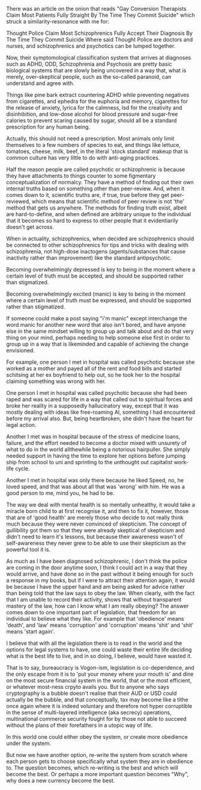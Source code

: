 There was an article on the onion that reads "Gay Conversion Therapists Claim Most Patients Fully Straight By The Time They Commit Suicide" which struck a similarity-resonance with me for:

Thought Police Claim Most Schizophrenics Fully Accept Their Diagnosis By The Time They Commit Suicide
Where said Thought Police are doctors and nurses, and schizophrenics and psychotics can be lumped together.

Now, their symptomological classification system that arrives at diagnoses such as ADHD, ODD, Schizophrenia and Psychosis are pretty basic biological systems that are slowly being uncovered in a way that, what is merely, over-skeptical people, such as the so-called paranoid, can understand and agree with.

Things like pine bark extract countering ADHD while preventing negatives from cigarettes, and ephedra for the euphoria and memory, cigarettes for the release of anxiety, lyrica for the calmness, lsd for the creativity and disinhibition, and low-dose alcohol for blood pressure and sugar-free calories to prevent scaring caused by sugar, should all be a standard prescription for any human being.

Actually, this should not need a prescription. Most animals only limit themselves to a few numbers of species to eat, and things like lettuce, tomatoes, cheese, milk, beef, in the literal 'stock standard' makeup that is common culture has very little to do with anti-aging practices.

Half the reason people are called psychotic or schizophrenic is because they have attachments to things counter to some figmentary conceptualization of normalcy. They have a method of finding out their own internal truths based on something other than peer-review. And, when it comes down to it, scientific truths are, if true, true before they get peer-reviewed, which means that scientific method of peer review is not 'the' method that gets us anywhere. The methods for finding truth exist, albeit are hard-to-define, and when defined are arbitrary unique to the individual that it becomes so hard to express to other people that it evidentiarily doesn't get across.

When in actuality, schizophrenics, when decided are schizophrenics should be connected to other schizophrenics for tips and tricks with dealing with schizophrenia, not high-dose inactogens (agents/substances that cause inactivity rather than improvement) like the standard antipsychotic.

Becoming overwhelmingly depressed is key to being in the moment where a certain level of truth must be accepted, and should be supported rather than stigmatized.

Becoming overwhelmingly excited (manic) is key to being in the moment where a certain level of truth must be expressed, and should be supported rather than stigmatized.

If someone could make a post saying "i'm manic" except interchange the word manic for another new word that also isn't bored, and have anyone else in the same mindset willing to group up and talk about and do that very thing on your mind, perhaps needing to help someone else first in order to group up in a way that is likeminded and capable of achieving the change envisioned.

For example, one person I met in hospital was called psychotic because she worked as a mother and payed all of the rent and food bills and started schitsing at her ex boyfriend to help out, so he took her to the hospital claiming something was wrong with her.

One person I met in hospital was called psychotic because she had been raped and was scared for life in a way that called out to spiritual forces and broke her reality in a supposedly hallucinatory way, except that it was mostly dealing with ideas like free-roaming AI, something I had encountered before my arrival also. But, being heartbroken, she didn't have the heart for legal action.

Another I met was in hospital because of the stress of medicine loans, failure, and the effort needed to become a doctor mixed with unsurety of what to do in the world allthewhile being a notorious hairpuller. She simply needed support in having the time to explore her options before jumping ship from school to uni and sprinting to the unthought out capitalist work-life cycle.

Another I met in hospital was only there because he liked Speed, no, he loved speed, and that was about all that was 'wrong' with him. He was a good person to me, mind you, he had to be.

The way we deal with mental health is so mentally unhealthy, it would take a miracle born child to at first recognise it, and then to fix it, however, those that are of 'good health' are merely those who decide to not really think much because they were never convinced of skepticism. The concept of gullibility got them so that they were already skeptical of skepticism and didn't need to learn it's lessons, but because their awareness wasn't of self-awareness they never grew to be able to use their skepticism as the powerful tool it is.

As much as I have been diagnosed schizophrenic, I don't think the police are coming in the door anytime soon, I think I could act in a way that they would arrive, and have done so in the past without it being enough for such a response in my books, but if I were to attract their attention again, it would be because I have the upper hand and am being asked for advice rather than being told that the law says to obey the law. When clearly, with the fact that I am unable to record their activity, shows that without transparent mastery of the law, how can I know what I am really obeying? The answer comes down to one important part of legislation, that freedom for an individual to believe what they like. For example that 'obedience' means 'death', and 'law' means 'corruption' and 'corruption' means 'shit' and 'shit' means 'start again'.

I believe that with all the legislation there is to read in the world and the options for legal systems to have, one could waste their entire life deciding what is the best life to live, and in so doing, I believe, would have wasted it.

That is to say, bureaucracy is Vogon-ism, legislation is co-dependence, and the only escape from it is to 'put your money where your mouth is' and dine on the most secure financial system in the world, that or the most efficient, or whatever most-ness crpyto avails you. But to anyone who says cryptography is a bubble doesn't realise that their AUD or USD could actually be the bubble, and that conceptually, tax may become like a tithe once again where it is indeed voluntary and therefore not hyper corruptible in the sense of multi-layered intelligence (aka secrecy) operations, multinational commerce security fought for by those not able to succeed without the plans of their forefathers in a utopic way of life.

In this world one could either obey the system, or create more obedience under the system.

But now we have another option, re-write the system from scratch where each person gets to choose specifically what system they are in obedience to. The question becomes, which re-writing is the best and which will become the best. Or perhaps a more important question becomes "Why", why does a new currency become the best.